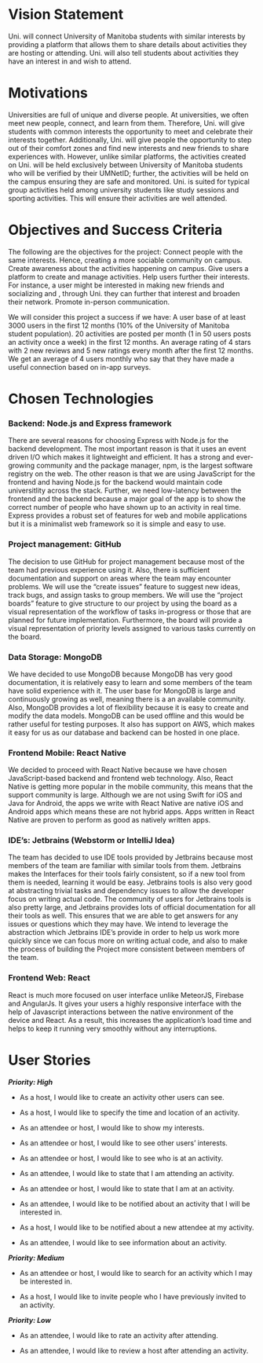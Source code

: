 # Vision Statement
Uni. will connect University of Manitoba students with similar interests by providing a platform that allows them to share details about activities they are hosting or attending. Uni. will also tell students about activities they have an interest in and wish to attend. 

# Motivations
Universities are full of unique and diverse people. At universities, we often meet new people, connect, and learn from them. Therefore, Uni. will give students with common interests the opportunity to meet and celebrate their interests together. Additionally, Uni. will give people the opportunity to step out of their comfort zones and find new interests and new friends to share experiences with. However, unlike similar platforms, the activities created on Uni. will be held exclusively between University of Manitoba students who will be verified by their UMNetID; further, the activities will be held on the campus ensuring they are safe and monitored. Uni. is suited for typical group activities held among university students like study sessions and sporting activities. This will ensure their activities are well attended. 

# Objectives and Success Criteria
The following are the objectives for the project:
Connect people with the same interests. Hence, creating a more sociable community on campus. 
Create awareness about the activities happening on campus.
Give users a platform to create and manage activities.
Help users further their interests. For instance, a user might be interested in making new friends and socializing and , through Uni. they can further that interest and broaden their network. 
Promote in-person communication.

We will consider this project a success if we have:
A user base of at least 3000 users in the first 12 months (10% of the University of Manitoba student population). 
20 activities are posted per month (1 in 50 users posts an activity once a week) in the first 12 months.
An average rating of 4 stars with 2 new reviews and 5 new ratings every month after the first 12 months.
We get an average of 4 users monthly who say that they have made a useful connection based on in-app surveys.

# Chosen Technologies
### Backend: Node.js and Express framework
There are several reasons for choosing Express with Node.js for the backend development. The most important reason is that it uses an event driven I/O which makes it lightweight and efficient. It has a strong and ever-growing community and the package manager, npm, is the largest software registry on the web. The other reason is that we are using JavaScript for the frontend and having Node.js for the backend would maintain code universitlity across the stack. Further, we need low-latency between the frontend and the backend because a major goal of the app is to show the correct number of people who have shown up to an activity in real time. Express provides a robust set of features for web and mobile applications but it is a minimalist web framework so it is simple and easy to use.

### Project management: GitHub
The decision to use GitHub for project management because most of the team had previous experience using it. Also, there is sufficient documentation and support on areas where the team may encounter problems. We will use the “create issues” feature to suggest new ideas, track bugs, and assign tasks to group members. We will use the “project boards” feature to give structure to our project by using the board as a visual representation of the workflow of tasks in-progress or those that are planned for future implementation. Furthermore, the board will provide a visual representation of priority levels assigned to various tasks currently on the board.

### Data Storage: MongoDB
We have decided to use MongoDB because MongoDB has very good documentation, it is relatively easy to learn and some members of the team have solid experience with it. The user base for MongoDB is large and continuously growing as well, meaning there is a an available community. Also, MongoDB provides a lot of flexibility because it is easy to create and modify the data models. MongoDB can be used offline and this would be rather useful for testing purposes. It also has support on AWS, which makes it easy for us as our database and backend can be hosted in one place.

### Frontend Mobile: React Native
We decided to proceed with React Native because we have chosen JavaScript-based backend and frontend web technology. Also, React Native is getting more popular in the mobile community, this means that the support community is large. Although we are not using Swift for iOS and Java for Android, the apps we write with React Native are native iOS and Android apps which means these are not hybrid apps. Apps written in React Native are proven to perform as good as natively written apps.

### IDE’s: Jetbrains (Webstorm or IntelliJ Idea)
The team has decided to use IDE tools provided by Jetbrains because most members of the team are familiar with similar tools from them. Jetbrains makes the Interfaces for their tools fairly consistent, so if a new tool from them is needed, learning it would be easy. Jetbrains tools is also very good at abstracting trivial tasks and dependency issues to allow the developer focus on writing actual code. The community of users for Jetbrains tools is also pretty large, and Jetbrains provides lots of official documentation for all their tools as well. This ensures that we are able to get answers for any issues or questions which they may have. We intend to leverage the abstraction which Jetbrains IDE’s provide in order to help us work more quickly since we can focus more on writing actual code, and also to make the process of building the Project more consistent between members of the team.

### Frontend Web: React 
React is much more focused on user interface unlike MeteorJS, Firebase and AngularJs. It gives your users a highly responsive interface with the help of Javascript interactions between the native environment of the device and React. As a result, this increases the application’s load time and helps to keep it running very smoothly without any interruptions.

# User Stories

***Priority: High***	

* As a host, I would like to create an activity other users can see.

* As a host, I would like to specify the time and location of an activity.

* As an attendee or host, I would like to show my interests.

* As an attendee or host, I would like to see other users’ interests.

* As an attendee or host, I would like to see who is at an activity.

* As an attendee, I would like to state that I am attending an activity.

* As an attendee or host, I would like to state that I am at an activity.

* As an attendee, I would like to be notified about an activity that I will be interested in.

* As a host, I would like to be notified about a new attendee at my activity.

* As an attendee, I would like to see information about an activity.


***Priority: Medium***

* As an attendee or host, I would like to search for an activity which I may be interested in.

* As a host, I would like to invite people who I have previously invited to an activity.


***Priority: Low***

* As an attendee, I would like to rate an activity after attending.

* As an attendee, I would like to review a host after attending an activity.
